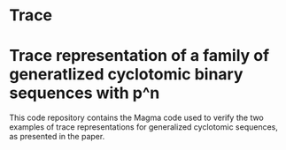 # Trace
# Trace representation of a family of generatlized cyclotomic binary sequences with p^n
This code repository contains the Magma code used to verify the two examples of trace representations for generalized cyclotomic sequences, as presented in the paper.
